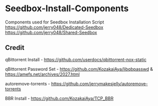 # Seedbox-Install-Components
Components used for Seedbox Installation Script
	https://github.com/jerry048/Dedicated-Seedbox
	https://github.com/jerry048/Shared-Seedbox

## Credit
qBittorrent Install - https://github.com/userdocs/qbittorrent-nox-static

qBittorrent Password Set - https://github.com/KozakaiAya/libqbpasswd & https://amefs.net/archives/2027.html

autoremove-torrents - https://github.com/jerrymakesjelly/autoremove-torrents

BBR Install - https://github.com/KozakaiAya/TCP_BBR